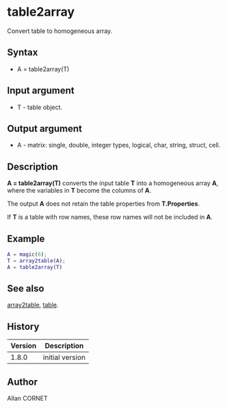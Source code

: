 # table2array

Convert table to homogeneous array.

## Syntax

- A = table2array(T)

## Input argument

- T - table object.

## Output argument

- A - matrix: single, double, integer types, logical, char, string, struct, cell.

## Description

  <p><b>A = table2array(T)</b> converts the input table <b>T</b> into a homogeneous array <b>A</b>, where the variables in <b>T</b> become the columns of <b>A</b>.</p>
  <p>The output <b>A</b> does not retain the table properties from <b>T.Properties</b>.</p>
  <p>If <b>T</b> is a table with row names, these row names will not be included in <b>A</b>.</p>

## Example

```matlab
A = magic(6);
T = array2table(A);
A = table2array(T)
```

## See also

[array2table](array2table.md), [table](table.md).

## History

| Version | Description     |
| ------- | --------------- |
| 1.8.0   | initial version |

## Author

Allan CORNET
